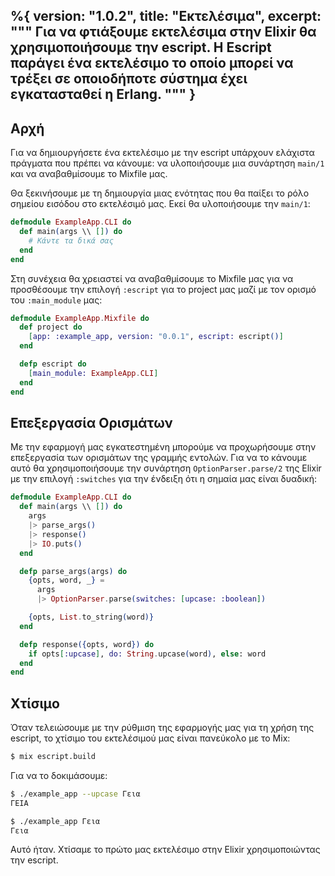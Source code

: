 %{
  version: "1.0.2",
  title: "Εκτελέσιμα",
  excerpt: """
  Για να φτιάξουμε εκτελέσιμα στην Elixir θα χρησιμοποιήσουμε την escript.  Η Escript παράγει ένα εκτελέσιμο το οποίο μπορεί να τρέξει σε οποιοδήποτε σύστημα έχει εγκατασταθεί η Erlang.
  """
}
---

## Αρχή

Για να δημιουργήσετε ένα εκτελέσιμο με την escript υπάρχουν ελάχιστα πράγματα που πρέπει να κάνουμε: να υλοποιήσουμε μια συνάρτηση `main/1` και να αναβαθμίσουμε το Mixfile μας.

Θα ξεκινήσουμε με τη δημιουργία μιας ενότητας που θα παίξει το ρόλο σημείου εισόδου στο εκτελέσιμό μας.  Εκεί θα υλοποιήσουμε την `main/1`:

```elixir
defmodule ExampleApp.CLI do
  def main(args \\ []) do
    # Κάντε τα δικά σας
  end
end
```

Στη συνέχεια θα χρειαστεί να αναβαθμίσουμε το Mixfile μας για να προσθέσουμε την επιλογή `:escript` για το project μας μαζί με τον ορισμό του `:main_module` μας:

```elixir
defmodule ExampleApp.Mixfile do
  def project do
    [app: :example_app, version: "0.0.1", escript: escript()]
  end

  defp escript do
    [main_module: ExampleApp.CLI]
  end
end
```

## Επεξεργασία Ορισμάτων

Με την εφαρμογή μας εγκατεστημένη μπορούμε να προχωρήσουμε στην επεξεργασία των ορισμάτων της γραμμής εντολών.  Για να το κάνουμε αυτό θα χρησιμοποιήσουμε την συνάρτηση `OptionParser.parse/2` της Elixir με την επιλογή `:switches` για την ένδειξη ότι η σημαία μας είναι δυαδική:

```elixir
defmodule ExampleApp.CLI do
  def main(args \\ []) do
    args
    |> parse_args()
    |> response()
    |> IO.puts()
  end

  defp parse_args(args) do
    {opts, word, _} =
      args
      |> OptionParser.parse(switches: [upcase: :boolean])

    {opts, List.to_string(word)}
  end

  defp response({opts, word}) do
    if opts[:upcase], do: String.upcase(word), else: word
  end
end
```

## Χτίσιμο

Όταν τελειώσουμε με την ρύθμιση της εφαρμογής μας για τη χρήση της escript, το χτίσιμο του εκτελέσιμού μας είναι πανεύκολο με το Mix:

```bash
$ mix escript.build
```

Για να το δοκιμάσουμε:

```bash
$ ./example_app --upcase Γεια
ΓΕΙΑ

$ ./example_app Γεια
Γεια
```

Αυτό ήταν.  Χτίσαμε το πρώτο μας εκτελέσιμο στην Elixir χρησιμοποιώντας την escript.
